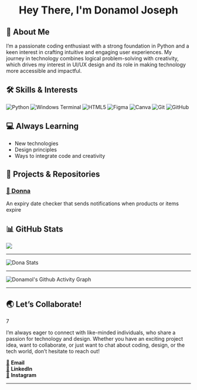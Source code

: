 <h1 align="center">Hey There, I'm Donamol Joseph</h1>

<h2> 💫 About Me </h2>


<p>I’m a passionate coding enthusiast with a strong foundation in Python and a keen interest in crafting intuitive and engaging user experiences. My journey in technology combines logical problem-solving with creativity, which drives my interest in UI/UX design and its role in making technology more accessible and impactful.</p>

<h2>🛠️ Skills & Interests</h2>

![Python](https://img.shields.io/badge/python-3670A0?style=for-the-badge&logo=python&logoColor=ffdd54) ![Windows Terminal](https://img.shields.io/badge/Windows%20Terminal-%234D4D4D.svg?style=for-the-badge&logo=windows-terminal&logoColor=white) ![HTML5](https://img.shields.io/badge/html5-%23E34F26.svg?style=for-the-badge&logo=html5&logoColor=white) ![Figma](https://img.shields.io/badge/figma-%23F24E1E.svg?style=for-the-badge&logo=figma&logoColor=white) ![Canva](https://img.shields.io/badge/Canva-%2300C4CC.svg?style=for-the-badge&logo=Canva&logoColor=white) ![Git](https://img.shields.io/badge/git-%23F05033.svg?style=for-the-badge&logo=git&logoColor=white) ![GitHub](https://img.shields.io/badge/github-%23121011.svg?style=for-the-badge&logo=github&logoColor=white)

<h2>💻 Always Learning</h2> 

- New technologies
- Design principles
- Ways to integrate code and creativity


<H2>🌟 Projects & Repositories</h2> 

 ### [🚀 Donna](https://github.com/Donamol-Joseph/Donna)

<p>An expiry date checker that sends notifications when products or items expire</p> 




## 📊 GitHub Stats

![](https://github-readme-stats.vercel.app/api/top-langs/?username=Donamol-Joseph&theme=nightowl&hide_border=false&include_all_commits=false&count_private=false&layout=compact)

---


![Dona Stats](https://github-readme-stats.vercel.app/api?username=Donamol-Joseph&theme=nightowl&hide_border=false&include_all_commits=false&count_private=false)

---

![Donamol's Github Activity Graph](https://github-readme-activity-graph.vercel.app/graph?username=Donamol-Joseph&theme=nightowl&height=300)



---

## 🌏 Let’s Collaborate!  
7
<p>I’m always eager to connect with like-minded individuals, who share a passion for technology and design. Whether you have an exciting project idea, want to collaborate, or just want to chat about coding, design, or the tech world, don’t hesitate to reach out!  </p>

<div align='left'>
  
  [📩](https://mail.google.com/mail/?view=cm&fs=1&to=donajoseph272006@gmail.com) **Email**   
  [💼](https://linkedin.com/in/donamoljoseph) **LinkedIn**  
  [📸](https://instagram.com/_dona_joseph__) **Instagram**   

</div>

---


<!-- Proudly created with GPRM ( https://gprm.itsvg.in ) -->
